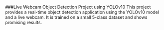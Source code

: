 ### Live Webcam Object Detection Project using YOLOv10
This project provides a real-time object detection application using the YOLOv10 model and a live webcam. It is trained on a small 5-class dataset and shows promising results.
 
